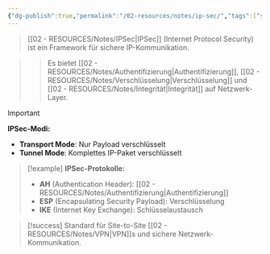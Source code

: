 ```yaml
---
{"dg-publish":true,"permalink":"/02-resources/notes/ip-sec/","tags":["sicherheit/verschluesselung","netzwerk/protokolle"],"noteIcon":"","updated":"2025-10-29T12:59:06.909+01:00"}
---
```



>[[02 - RESOURCES/Notes/IPSec\|IPSec]] (Internet Protocol Security) ist ein Framework für sichere IP-Kommunikation.

>>Es bietet [[02 - RESOURCES/Notes/Authentifizierung\|Authentifizierung]], [[02 - RESOURCES/Notes/Verschlüsselung\|Verschlüsselung]] und [[02 - RESOURCES/Notes/Integrität\|Integrität]] auf Netzwerk-Layer.

>[!important] 
>**IPSec-Modi:**
>- **Transport Mode**: Nur Payload verschlüsselt
>- **Tunnel Mode**: Komplettes IP-Paket verschlüsselt

>[!example] 
>**IPSec-Protokolle:**
>- **AH** (Authentication Header): [[02 - RESOURCES/Notes/Authentifizierung\|Authentifizierung]]
>- **ESP** (Encapsulating Security Payload): Verschlüsselung
>- **IKE** (Internet Key Exchange): Schlüsselaustausch

>[!success] 
>Standard für Site-to-Site [[02 - RESOURCES/Notes/VPN\|VPN]]s und sichere Netzwerk-Kommunikation.
